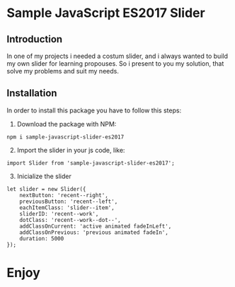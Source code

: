 # Sample JavaScript ES2017 Slider

## Introduction

In one of my projects i needed a costum slider, and i always wanted to build my own slider for learning propouses. So i present to you my solution, that solve my problems and suit my needs.

## Installation

In order to install this package you have to follow this steps: 
1. Download the package with NPM: 
```
npm i sample-javascript-slider-es2017
```
2. Import the slider in your js code, like:
```
import Slider from 'sample-javascript-slider-es2017';
```
3. Inicialize the slider
```
let slider = new Slider({
    nextButton: 'recent--right',
    previousButton: 'recent--left',
    eachItemClass: 'slider--item',
    sliderID: 'recent--work',
    dotClass: 'recent--work--dot--',
    addClassOnCurrent: 'active animated fadeInLeft',
    addClassOnPrevious: 'previous animated fadeIn',
    duration: 5000
});

```

# Enjoy



